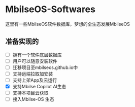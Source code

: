 # MbilseOS-Softwares
这里有一些MbilseOS软件数据库，梦想的全生态发展MbilseOS

## 准备实现的

- [ ] 拥有一个软件底层数据库
- [ ] 用户可以随意安装软件
- [ ] 迁移项目至mbilseos.github.io中
- [ ] 支持远端拉取加安装
- [ ] 支持上架App及云运行
- [x] 支持Mbilse Copilot AI生态
- [ ] 支持本项目云获取
- [ ] 接入Mbilse-OS 生态
